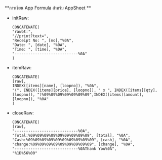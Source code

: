 **การเขียน App Formula สำหรับ AppSheet **
   - initRaw:
     ```
     CONCATENATE(
     "rawbt:", 
     "//print?text=", 
     "Receipt No: ", [no],"%0A", 
     "Date: ", [date], "%0A", 
     "Time: ", [time], "%0A", 
     "----------------------------%0A"
     )
     ```

   - itemRaw:
     ```
     CONCATENATE(
     [raw],
     INDEX([items][name], [loopno]), "%0A", 
     "(", INDEX([items][price], [loopno]), " x ", INDEX([items][qty],[loopno]), ")%09%09%09%09%09%09%09",INDEX([items][amount],[loopno]), "%0A"
     )
     ```

   - closeRaw:
     ```
     CONCATENATE(
     [raw], 
     "----------------------------%0A", 
     "Total:%09%09%09%09%09%09%09%09%09", [total], "%0A", 
     "Cash:%09%09%09%09%09%09%09%09%09%09", [cash], "%0A", 
     "change:%09%09%09%09%09%09%09%09%09", [change], "%0A", 
     "----------------------------%0AThank You%0A", 
     "%1D%56%00"
     ```
